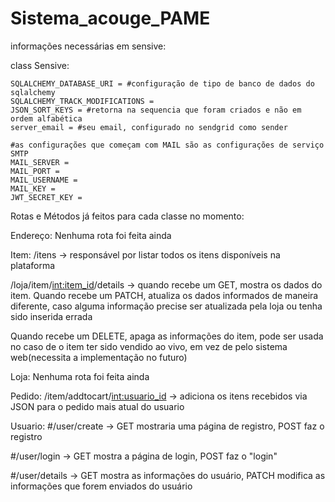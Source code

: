 # Sistema_acouge_PAME

informações necessárias em sensive:

class Sensive:

    SQLALCHEMY_DATABASE_URI = #configuração de tipo de banco de dados do sqlalchemy
    SQLALCHEMY_TRACK_MODIFICATIONS = 
    JSON_SORT_KEYS = #retorna na sequencia que foram criados e não em ordem alfabética
    server_email = #seu email, configurado no sendgrid como sender

    #as configurações que começam com MAIL são as configurações de serviço SMTP
    MAIL_SERVER = 
    MAIL_PORT = 
    MAIL_USERNAME = 
    MAIL_KEY = 
    JWT_SECRET_KEY = 

Rotas e Métodos já feitos para cada classe no momento:

Endereço:
Nenhuma rota foi feita ainda

Item:
/itens -> responsável por listar todos os itens disponíveis na plataforma

/loja/item/<int:item_id>/details -> quando recebe um GET, mostra os dados do item.
Quando recebe um PATCH, atualiza os dados informados de maneira diferente, caso alguma informação precise ser atualizada pela loja ou tenha sido inserida errada

Quando recebe um DELETE, apaga as informações do item, pode ser usada no caso de o item ter sido vendido ao vivo, em vez de pelo sistema web(necessita a implementação no futuro)

Loja:
Nenhuma rota foi feita ainda

Pedido:
/item/addtocart/<int:usuario_id> -> adiciona os itens recebidos via JSON para o pedido mais atual do usuario

Usuario:
#/user/create -> GET mostraria uma página de registro, POST faz o registro

#/user/login -> GET mostra a página de login, POST faz o "login"

#/user/details -> GET mostra as informações do usuário, PATCH modifica as informações que forem enviados do usuário

